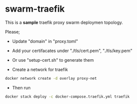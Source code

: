 # swarm-traefik

This is a **sample** traefik proxy swarm deploymen topology.

Please;
- Update "domain" in "proxy.toml"
- Add your certifacates under "./tls/cert.pem", "./tls/key.pem"
- Or use "setup-cert.sh" to generate them

- Create a network for traefik
```bash
docker network create -d overlay proxy-net
```
- Then run 
```bash
docker stack deploy -c docker-compose.traefik.yml traefik
```

